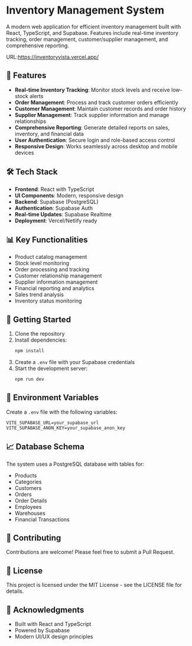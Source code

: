 # Inventory Management System

A modern web application for efficient inventory management built with React, TypeScript, and Supabase. Features include real-time inventory tracking, order management, customer/supplier management, and comprehensive reporting.

URL:https://inventoryvista.vercel.app/

## 🚀 Features

- **Real-time Inventory Tracking**: Monitor stock levels and receive low-stock alerts
- **Order Management**: Process and track customer orders efficiently
- **Customer Management**: Maintain customer records and order history
- **Supplier Management**: Track supplier information and manage relationships
- **Comprehensive Reporting**: Generate detailed reports on sales, inventory, and financial data
- **User Authentication**: Secure login and role-based access control
- **Responsive Design**: Works seamlessly across desktop and mobile devices

## 🛠️ Tech Stack

- **Frontend**: React with TypeScript
- **UI Components**: Modern, responsive design
- **Backend**: Supabase (PostgreSQL)
- **Authentication**: Supabase Auth
- **Real-time Updates**: Supabase Realtime
- **Deployment**: Vercel/Netlify ready

## 📊 Key Functionalities

- Product catalog management
- Stock level monitoring
- Order processing and tracking
- Customer relationship management
- Supplier information management
- Financial reporting and analytics
- Sales trend analysis
- Inventory status monitoring

## 🚀 Getting Started

1. Clone the repository
2. Install dependencies:
   ```bash
   npm install
   ```
3. Create a `.env` file with your Supabase credentials
4. Start the development server:
   ```bash
   npm run dev
   ```

## 🔐 Environment Variables

Create a `.env` file with the following variables:
```
VITE_SUPABASE_URL=your_supabase_url
VITE_SUPABASE_ANON_KEY=your_supabase_anon_key
```

## 📈 Database Schema

The system uses a PostgreSQL database with tables for:
- Products
- Categories
- Customers
- Orders
- Order Details
- Employees
- Warehouses
- Financial Transactions

## 🤝 Contributing

Contributions are welcome! Please feel free to submit a Pull Request.

## 📝 License

This project is licensed under the MIT License - see the LICENSE file for details.

## 🙏 Acknowledgments

- Built with React and TypeScript
- Powered by Supabase
- Modern UI/UX design principles

